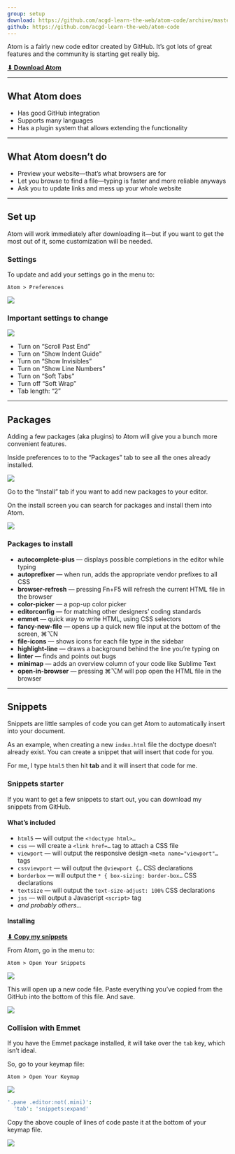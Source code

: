 ```yaml
---
group: setup
download: https://github.com/acgd-learn-the-web/atom-code/archive/master.zip
github: https://github.com/acgd-learn-the-web/atom-code
---
```


Atom is a fairly new code editor created by GitHub. It’s got lots of great features and the community is starting get really big.

**[⬇ Download Atom](https://atom.io/)**

---

## What Atom does

- Has good GitHub integration
- Supports many languages
- Has a plugin system that allows extending the functionality

---

## What Atom doesn’t do

- Preview your website—that’s what browsers are for
- Let you browse to find a file—typing is faster and more reliable anyways
- Ask you to update links and mess up your whole website

---

## Set up

Atom will work immediately after downloading it—but if you want to get the most out of it, some customization will be needed.

### Settings

To update and add your settings go in the menu to:

```
Atom > Preferences
```

![](preferences.jpg)

### Important settings to change

![](settings.jpg)

- Turn on “Scroll Past End”
- Turn on “Show Indent Guide”
- Turn on “Show Invisibles”
- Turn on “Show Line Numbers”
- Turn on “Soft Tabs”
- Turn off “Soft Wrap”
- Tab length: “2”

---

## Packages

Adding a few packages (aka plugins) to Atom will give you a bunch more convenient features.

Inside preferences to to the “Packages” tab to see all the ones already installed.

![](packages.jpg)

Go to the “Install” tab if you want to add new packages to your editor.

On the install screen you can search for packages and install them into Atom.

![](install.jpg)

### Packages to install

- **autocomplete-plus** — displays possible completions in the editor while typing
- **autoprefixer** — when run, adds the appropriate vendor prefixes to all CSS
- **browser-refresh** — pressing Fn+F5 will refresh the current HTML file in the browser
- **color-picker** — a pop-up color picker
- **editorconfig** — for matching other designers’ coding standards
- **emmet** — quick way to write HTML, using CSS selectors
- **fancy-new-file** — opens up a quick new file input at the bottom of the screen, ⌘⌥N
- **file-icons** — shows icons for each file type in the sidebar
- **highlight-line** — draws a background behind the line you’re typing on
- **linter** — finds and points out bugs
- **minimap** — adds an overview column of your code like Sublime Text
- **open-in-browser** — pressing ⌘⌥M will pop open the HTML file in the browser

---

## Snippets

Snippets are little samples of code you can get Atom to automatically insert into your document.

As an example, when creating a new `index.html` file the doctype doesn’t already exist.
You can create a snippet that will insert that code for you.

For me, I type `html5` then hit **tab** and it will insert that code for me.

### Snippets starter

If you want to get a few snippets to start out, you can download my snippets from GitHub.

#### What’s included

- `html5` — will output the `<!doctype html>…`
- `css` — will create a `<link href=…` tag to attach a CSS file
- `viewport` — will output the responsive design `<meta name="viewport"…` tags
- `cssviewport` — will output the `@viewport {…` CSS declarations
- `borderbox` — will output the `* { box-sizing: border-box…` CSS declarations
- `textsize` — will output the `text-size-adjust: 100%` CSS declarations
- `jss` — will output a Javascript `<script>` tag
- *and probably others…*

#### Installing

**[⬇ Copy my snippets](https://github.com/acgd-learn-the-web/atom-code/archive/master.zip)**

From Atom, go in the menu to:

```
Atom > Open Your Snippets
```

![](snippets-menu.jpg)

This will open up a new code file. Paste everything you’ve copied from the GitHub into the bottom of this file. And save.

![](snippets.jpg)

### Collision with Emmet

If you have the Emmet package installed, it will take over the `tab` key, which isn’t ideal.

So, go to your keymap file:

```
Atom > Open Your Keymap
```

![](keymap-menu.jpg)

```coffee
'.pane .editor:not(.mini)':
  'tab': 'snippets:expand'
```

Copy the above couple of lines of code paste it at the bottom of your keymap file.

![](keymap.jpg)
